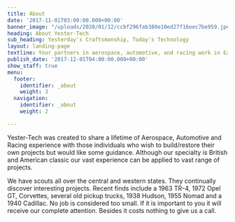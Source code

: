 ```yaml
---
title: About
date: '2017-11-01T03:00:00.000+00:00'
banner_image: "/uploads/2020/01/12/ccbf296fab380e10ed27f16eec7be959.jpeg"
heading: About Yester-Tech
sub_heading: Yesterday's Craftsmanship, Today's Technology
layout: landing-page
textline: Your partners in aerospace, automotive, and racing work in Eastlake, Ohio.
publish_date: '2017-12-01T04:00:00.000+00:00'
show_staff: true
menu:
  footer:
    identifier: _about
    weight: 3
  navigation:
    identifier: _about
    weight: 2

---
```

Yester-Tech was created to share a lifetime of Aerospace, Automotive and Racing experience with those individuals who wish to build/restore their own projects but would like some guidance. Although our specialty is British and American classic our vast experience can be applied to vast range of projects.

We have scouts all over the central and western states. They continually discover interesting projects. Recent finds include a 1963 TR-4, 1972 Opel GT, Corvettes, several old pickup trucks, 1938 Hudson, 1955 Nomad and a 1940 Cadillac.  No job is considered too small. If it is important to you it will receive our complete attention. Besides it costs nothing to give us a call.
